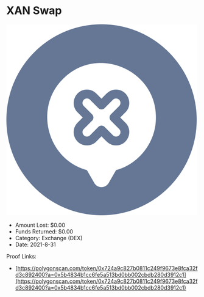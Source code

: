 # XAN Swap
![XAN Swap](/rektimages/XAN-Swap.png)
- Amount Lost: $0.00
- Funds Returned: $0.00
- Category: Exchange (DEX)
- Date: 2021-8-31



Proof Links:
- [https://polygonscan.com/token/0x724a9c827b0811c249f9673e8fca32fd3c892400?a=0x5b4834b1cc6fe5a513bd0bb002cbdb280d3912c1](https://polygonscan.com/token/0x724a9c827b0811c249f9673e8fca32fd3c892400?a=0x5b4834b1cc6fe5a513bd0bb002cbdb280d3912c1)


